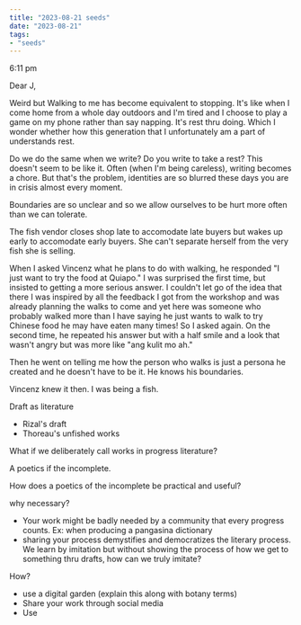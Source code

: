 ```yaml
---
title: "2023-08-21 seeds"
date: "2023-08-21"
tags:
- "seeds"
---
```

6:11 pm

Dear J,

Weird but Walking to me has become equivalent to stopping. It's like when I come home from a whole day outdoors and I'm tired and I choose to play a game on my phone rather than say napping. It's rest thru doing. Which I wonder whether how this generation that I unfortunately am a part of understands rest.

Do we do the same when we write? Do you write to take a rest? This doesn't seem to be like it. Often (when I'm being careless), writing becomes a chore. But that's the problem, identities are so blurred these days you are in crisis almost every moment.

Boundaries are so unclear and so we allow ourselves to be hurt more often than we can tolerate.

The fish vendor closes shop late to accomodate late buyers but wakes up early to accomodate early buyers. She can't separate herself from the very fish she is selling.

When I asked Vincenz what he plans to do with walking, he responded "I just want to try the food at Quiapo." I was surprised the first time, but insisted to getting a more serious answer. I couldn't let go of the idea that there I was inspired by all the feedback I got from the workshop and was already planning the walks to come and yet here was someone who probably walked more than I have saying he just wants to walk to try Chinese food he may have eaten many times! So I asked again. On the second time, he repeated his answer but with a half smile and a look that wasn't angry but was more like "ang kulit mo ah."

Then he went on telling me how the person who walks is just a persona he created and he doesn't have to be it. He knows his boundaries.

Vincenz knew it then. I was being a fish.

Draft as literature

- Rizal's draft
- Thoreau's unfished works

What if we deliberately call works in progress literature?

A poetics if the incomplete.

How does a poetics of the incomplete be practical and useful?

why necessary?
- Your work might be badly needed by a community that every progress counts. Ex: when producing a pangasina dictionary
- sharing your process demystifies and democratizes the literary process. We learn by imitation but without showing the process of how we get to something thru drafts, how can we truly imitate?

How?
- use a digital garden (explain this along with botany terms)
- Share your work through social media
- Use 